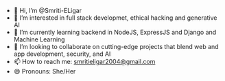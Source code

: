 - 👋 Hi, I’m @Smriti-ELigar
- 👀 I’m interested in full stack developmet, ethical hacking and generative AI
- 🌱 I’m currently learning backend in NodeJS, ExpressJS and Django and  Machine Learning
- 💞️ I’m looking to collaborate on cutting-edge projects that blend web and app development, security, and AI
- 📫 How to reach me: smritieligar2004@gmail.com
- 😄 Pronouns: She/Her


